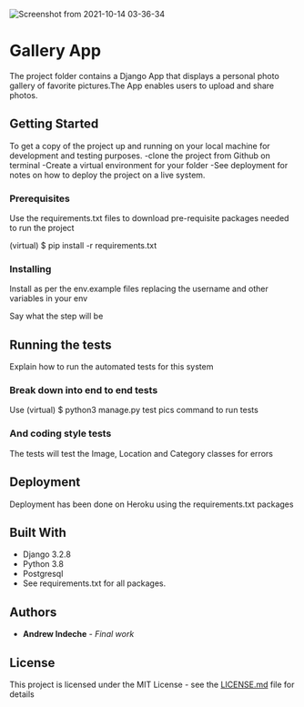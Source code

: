 ![Screenshot from 2021-10-14 03-36-34](https://user-images.githubusercontent.com/86969595/137231296-2411b232-5164-4034-bf83-9fae7afd60a5.png)
# Gallery App

The project folder contains a Django App that displays a personal photo gallery of favorite pictures.The App enables users to upload and share photos.

## Getting Started

To get a copy of the project up and running on your local machine for development and testing purposes. 
-clone the project from Github on terminal
-Create a virtual environment for your folder
-See deployment for notes on how to deploy the project on a live system.

### Prerequisites

Use the requirements.txt files to download pre-requisite packages needed to run the project

(virtual) $ pip install -r requirements.txt

### Installing

Install as per the env.example files replacing the username and other variables in your env

Say what the step will be

## Running the tests

Explain how to run the automated tests for this system

### Break down into end to end tests

Use (virtual) $ python3 manage.py test pics command to run tests

### And coding style tests

The tests will test the Image, Location and Category classes for errors

## Deployment

Deployment has been done on Heroku using the requirements.txt packages

## Built With

* Django 3.2.8
* Python 3.8
* Postgresql
* See requirements.txt for all packages.

## Authors

* **Andrew Indeche** - *Final work* 

## License

This project is licensed under the MIT License - see the [LICENSE.md](LICENSE.md) file for details
